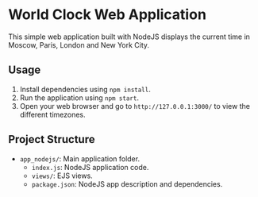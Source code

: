 # World Clock Web Application

This simple web application built with NodeJS displays the current time in Moscow, Paris, London and New York City.

## Usage

1. Install dependencies using `npm install`.
2. Run the application using `npm start`.
3. Open your web browser and go to `http://127.0.0.1:3000/` to view the different timezones.

## Project Structure

- `app_nodejs/`: Main application folder.
  - `index.js`: NodeJS application code.
  - `views/`: EJS views.
  - `package.json`: NodeJS app description and dependencies.

